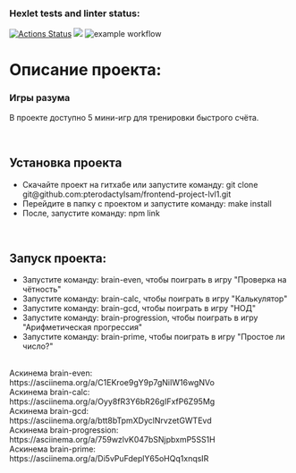 ### Hexlet tests and linter status:
[![Actions Status](https://github.com/pterodactylsam/frontend-project-lvl1/workflows/hexlet-check/badge.svg)](https://github.com/pterodactylsam/frontend-project-lvl1/actions)
<a href="https://codeclimate.com/github/codeclimate/codeclimate/maintainability"><img src="https://api.codeclimate.com/v1/badges/a99a88d28ad37a79dbf6/maintainability" /></a>
![example workflow](https://github.com/pterodactylsam/frontend-project-lvl1/actions/workflows/make-lint.yml/badge.svg)

<h1>Описание проекта:</h1>
<h3>Игры разума</h3>
<p>В проекте доступно 5 мини-игр для тренировки быстрого счёта.</p>
<br>
<h2>Установка проекта</h2>
<ul>
    <li>Скачайте проект на гитхабе или запустите команду: git clone git@github.com:pterodactylsam/frontend-project-lvl1.git</li>
    <li>Перейдите в папку с проектом и запустите команду: make install</li>
    <li>После, запустите команду: npm link</li>
</ul>
<br>
<h2>Запуск проекта:</h2>
<ul>
    <li>Запустите команду: brain-even, чтобы поиграть в игру "Проверка на чётность"</li>
    <li>Запустите команду: brain-calc, чтобы поиграть в игру "Калькулятор"</li>
    <li>Запустите команду: brain-gcd, чтобы поиграть в игру "НОД"</li>
    <li>Запустите команду: brain-progression, чтобы поиграть в игру "Арифметическая прогрессия"</li>
    <li>Запустите команду: brain-prime, чтобы поиграть в игру "Простое ли число?"</li>
</ul>
<br>
Аскинема brain-even: https://asciinema.org/a/C1EKroe9gY9p7gNiIW16wgNVo <br>
Аскинема brain-calc: https://asciinema.org/a/Oyy8fR3Y6bR26gIFxfP6Z95Mg <br>
Аскинема brain-gcd: https://asciinema.org/a/btt8bTpmXDyclNrvzetGWTEvd <br>
Аскинема brain-progression: https://asciinema.org/a/759wzlvK047bSNjpbxmP5SS1H <br>
Аскинема brain-prime: https://asciinema.org/a/Di5vPuFdeplY65oHQq1xnqsIR
